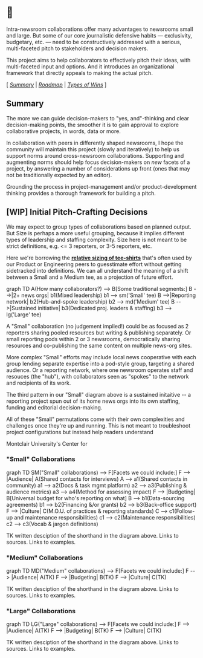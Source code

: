 # 👋

Intra-newsroom collaborations offer many advantages to newsrooms small and large.  But some of our core journalistic defensive habits — exclusivity, budgetary, etc. — need to be constructively addressed with a serious, multi-faceted pitch to stakeholders and decision makers.

This project aims to help collaborators to effectively pitch their ideas, with multi-faceted input and options.  And it introduces an organizational framework that directly appeals to making the actual pitch.

[ _[Summary](https://tiffehr.com/collaboration-capstone/)_ | _[Roadmap](https://tiffehr.com/collaboration-capstone/roadmap.html)_ | _[Types of Wins](https://tiffehr.com/collaboration-capstone/types-of-wins.html)_ ]

## Summary

The more we can guide decision-makers to "yes, and"-thinking and clear decision-making points, the smoother it is to gain approval to explore collaborative projects, in words, data or more.

In collaboration with peers in differently shaped newsrooms, I hope the community will maintain this project (slowly and iteratively) to help us support norms around cross-newsroom collaborations.  Supporting and augmenting norms should help focus decision-makers on _new_ facets of a project, by answering a number of considerations up front (ones that may not be traditionally expected by an editor).

Grounding the process in project-management and/or product-development thinking provides a thorough framework for building a pitch.

## [WIP] Initial Pitch-Crafting Decisions

We may expect to group types of collaborations based on planned output. But Size is perhaps a more useful grouping, because it implies different types of leadership and staffing complexity.  Size here is not meant to be strict definitions, e.g. <= 3 reporters, or 3-5 reporters, etc.

Here we're borrowing the [**relative sizing of tee-shirts**](https://asana.com/resources/t-shirt-sizing) that's often used by our Product or Engineering peers to guesstimate effort without getting sidetracked into definitions.  We can all understand the meaning of a shift between a Small and a Medium tee, as a projection of future effort.

<div class="mermaid">
graph TD
  A(How many collaborators?) --> B[Some traditional segments:]
    B -->|2+ news orgs| b1(Mixed leadership)
      b1 --> sm('Small' tee)
    B -->|Reporting network| b2(Hub-and-spoke leadership)
      b2 --> md('Medium' tee)
    B -->|Sustained initiative| b3(Dedicated proj. leaders & staffing)
      b3 --> lg('Large' tee)
</div>


A "Small" collaboration (no judgement implied!) could be as focused as 2 reporters sharing pooled resources but writing & publishing separately.  Or small reporting pods within 2 or 3 newsrooms, democratically sharing resources and co-publishing the same content on multiple news-org sites.

More complex "Small" efforts may include local news cooperative with each group lending separate expertise into a pod-style group, targeting a shared audience.  Or a reporting network, where one newsroom operates staff and resouces (the "hub"), with collaborators seen as "spokes" to the network and recipients of its work.

The third pattern in our "Small" diagram above is a sustained initaitive -- a reporting project spun out of its home news orgs into its own staffing, funding and editorial decision-making.

All of these "Small" permutations come with their own complexities and challenges once they're up and running. This is not meant to troubleshoot project configurations but instead help readers understand

Montclair University's Center for


### "Small" Collaborations
<div class="mermaid">
graph TD
  SM("Small" collaborations) --> F[Facets we could include:]
    F --> |Audience| A(Shared contacts for interviews)
      A --> a1(Shared contacts in community)
      a1 --> a2(Docs & task mgmt platform)
      a2 --> a3(Publishing & audience metrics)
      a3 --> a4(Method for assessing impact)
    F --> |Budgeting| B[Universal budget for who's reporting on what]
      B --> b1(Data-sourcing agreements)
      b1 --> b2(Financing &/or grants)
      b2 --> b3(Back-office support)
    F --> |Culture| C(M.O.U. of practices & reporting standards)
      C --> c1(Follow-up and maintenance responsibilities)
      c1 --> c2(Maintenance responsibilities)
      c2 --> c3(Vocab & jargon definitions)
</div>

TK written desciption of the shorthand in the diagram above.  Links to sources.  Links to examples.

### "Medium" Collaborations

<div class="mermaid">
graph TD
  MD("Medium" collaborations) --> F[Facets we could include:]
    F --> |Audience| A(TK)
    F --> |Budgeting| B(TK)
    F --> |Culture| C(TK)
</div>

TK written desciption of the shorthand in the diagram above.  Links to sources.  Links to examples.

### "Large" Collaborations

<div class="mermaid">
graph TD
  LG("Large" collaborations) --> F[Facets we could include:]
    F --> |Audience| A(TK)
    F --> |Budgeting| B(TK)
    F --> |Culture| C(TK)
</div>

TK written desciption of the shorthand in the diagram above.  Links to sources.  Links to examples.

